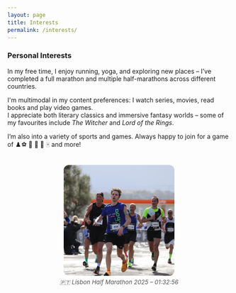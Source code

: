 ```yaml
---
layout: page
title: Interests
permalink: /interests/
---
```


<link rel="stylesheet" href="{{ '/assets/css/custom.css' | relative_url }}">

### Personal Interests

In my free time, I enjoy running, yoga, and exploring new places – I’ve completed a full marathon and multiple half-marathons across different countries.

I'm multimodal in my content preferences: I watch series, movies, read books and play video games.  
I appreciate both literary classics and immersive fantasy worlds – some of my favourites include _The Witcher_ and _Lord of the Rings_.

I’m also into a variety of sports and games. Always happy to join for a game of ♟️⚽️ 🏀 🏸 🏓 🀄 and more!

<div style="display: flex; flex-direction: column; align-items: center; margin-top: 2rem;">
  <img src="/images/running.jpeg" alt="Running photo" style="width: 250px; height: 250px; object-fit: cover; border-radius: 12px;">
  <p style="text-align: center; font-style: italic; margin-top: 0.5em; font-size: 0.95em; color: #555;">
    🇵🇹 Lisbon Half Marathon 2025 – 01:32:56
  </p>
</div>
